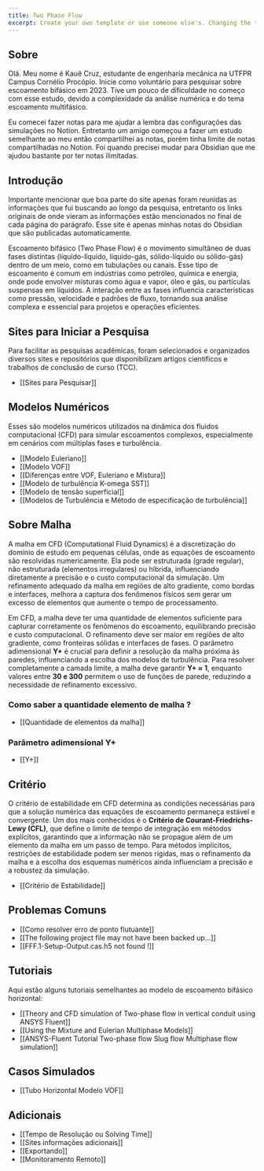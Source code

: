 ```yaml
---
title: Two Phase Flow
excerpt: Create your own template or use someone else's. Changing the template is a matter of updating one line
---
```

## Sobre
Olá. Meu nome é Kauê Cruz, estudante de engenharia mecânica na UTFPR Campus Cornélio Procópio. Inicie como voluntário para pesquisar sobre escoamento bifásico em 2023. Tive um pouco de dificuldade no começo com esse estudo, devido a complexidade da análise numérica e do tema escoamento multifásico. 

Eu comecei fazer notas para me ajudar a lembra das configurações das simulações no Notion. Entretanto um amigo começou a fazer um estudo semelhante ao meu então compartilhei as notas, porém tinha limite de notas compartilhadas no Notion. Foi quando precisei mudar para Obsidian que me ajudou bastante por ter notas ilimitadas.
## Introdução
Importante mencionar que boa parte do site apenas foram reunidas as informações que fui buscando ao longo da pesquisa, entretanto os links originais de onde vieram as informações estão mencionados no final de cada página do parágrafo. Esse site é apenas minhas notas do Obsidian que são publicadas automaticamente. 

Escoamento bifásico (Two Phase Flow) é o movimento simultâneo de duas fases distintas (líquido-líquido, líquido-gás, sólido-líquido ou sólido-gás) dentro de um meio, como em tubulações ou canais. Esse tipo de escoamento é comum em indústrias como petróleo, química e energia, onde pode envolver misturas como água e vapor, óleo e gás, ou partículas suspensas em líquidos. A interação entre as fases influencia características como pressão, velocidade e padrões de fluxo, tornando sua análise complexa e essencial para projetos e operações eficientes. 

## Sites para Iniciar a Pesquisa
Para facilitar as pesquisas acadêmicas, foram selecionados e organizados diversos sites e repositórios que disponibilizam artigos científicos e trabalhos de conclusão de curso (TCC).
- [[Sites para Pesquisar]]
## Modelos Numéricos 
Esses são modelos numéricos utilizados na dinâmica dos fluidos computacional (CFD) para simular escoamentos complexos, especialmente em cenários com múltiplas fases e turbulência.
- [[Modelo Euleriano]]
- [[Modelo VOF]]
- [[Diferenças entre VOF, Euleriano e Mistura]]
- [[Modelo de turbulência K-omega SST]]
- [[Modelo de tensão superficial]]
- [[Modelos de Turbulência e Método de especificação de turbulência]]
## Sobre Malha 
A malha em CFD (Computational Fluid Dynamics) é a discretização do domínio de estudo em pequenas células, onde as equações de escoamento são resolvidas numericamente. Ela pode ser estruturada (grade regular), não estruturada (elementos irregulares) ou híbrida, influenciando diretamente a precisão e o custo computacional da simulação. Um refinamento adequado da malha em regiões de alto gradiente, como bordas e interfaces, melhora a captura dos fenômenos físicos sem gerar um excesso de elementos que aumente o tempo de processamento.

Em CFD, a malha deve ter uma quantidade de elementos suficiente para capturar corretamente os fenômenos do escoamento, equilibrando precisão e custo computacional. O refinamento deve ser maior em regiões de alto gradiente, como fronteiras sólidas e interfaces de fases. O parâmetro adimensional **Y+** é crucial para definir a resolução da malha próxima às paredes, influenciando a escolha dos modelos de turbulência. Para resolver completamente a camada limite, a malha deve garantir **Y+ ≈ 1**, enquanto valores entre **30 e 300** permitem o uso de funções de parede, reduzindo a necessidade de refinamento excessivo.
### Como saber a quantidade elemento de malha ?
- [[Quantidade de elementos da malha]]
### Parâmetro adimensional Y+
- [[Y+]]
## Critério
O critério de estabilidade em CFD determina as condições necessárias para que a solução numérica das equações de escoamento permaneça estável e convergente. Um dos mais conhecidos é o **Critério de Courant-Friedrichs-Lewy (CFL)**, que define o limite de tempo de integração em métodos explícitos, garantindo que a informação não se propague além de um elemento da malha em um passo de tempo. Para métodos implícitos, restrições de estabilidade podem ser menos rígidas, mas o refinamento da malha e a escolha dos esquemas numéricos ainda influenciam a precisão e a robustez da simulação.
- [[Critério de Estabilidade]]
## Problemas Comuns
- [[Como resolver erro de ponto flutuante]]
- [[The following project file may not have been backed up...]]
- [[FFF.1-Setup-Output.cas.h5 not found !]]
## Tutoriais
Aqui estão alguns tutoriais semelhantes ao modelo de escoamento bifásico horizontal:
- [[Theory and CFD simulation of Two-phase flow in vertical conduit using ANSYS Fluent]]
- [[Using the Mixture and Eulerian Multiphase Models]]
- [[ANSYS-Fluent Tutorial Two-phase flow Slug flow Multiphase flow simulation]]
## Casos Simulados
- [[Tubo Horizontal Modelo VOF]]
## Adicionais
- [[Tempo de Resolução ou Solving Time]]
- [[Sites informações adicionais]]
- [[Exportando]]
- [[Monitoramento Remoto]]
